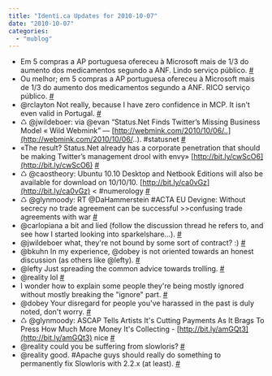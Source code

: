 ```yaml
---
title: "Identi.ca Updates for 2010-10-07"
date: "2010-10-07"
categories: 
  - "mublog"
---
```


- Em 5 compras a AP portuguesa ofereceu à Microsoft mais de 1/3 do aumento dos medicamentos segundo a ANF. Lindo serviço público. [#](http://identi.ca/notice/54597409)
- Ou melhor; em 5 compras a AP portuguesa ofereceu à Microsoft mais de 1/3 do aumento dos medicamentos segundo a ANF. RICO serviço público. [#](http://identi.ca/notice/54597492)
- @rclayton Not really, because I have zero confidence in MCP. It isn't even valid in Portugal. [#](http://identi.ca/notice/54677715)
- ♺ @jwildeboer: via @evan “Status.Net Finds Twitter’s Missing Business Model « Wild Webmink” — [http://webmink.com/2010/10/06/..](http://webmink.com/2010/10/06/..). #statusnet [#](http://identi.ca/notice/54683423)
- «The result? Status.Net already has a corporate penetration that should be making Twitter’s management drool with envy» [http://bit.ly/cwScO6](http://bit.ly/cwScO6) [#](http://identi.ca/notice/54683733)
- ♺ @caostheory: Ubuntu 10.10 Desktop and Netbook Editions will also be available for download on 10/10/10. [http://bit.ly/ca0vGz](http://bit.ly/ca0vGz) < #numerology [#](http://identi.ca/notice/54694184)
- ♺ @glynmoody: RT @DaHammerstein #ACTA EU Devigne: Without secrecy no trade agreement can be successful >>confusing trade agreements with war [#](http://identi.ca/notice/54711414)
- @carlopiana a bit and lied (follow the discussion thread he refers to, and see how I started looking into sparkelshare...). [#](http://identi.ca/notice/54715502)
- @jwildeboer what, they're not bound by some sort of contract? :) [#](http://identi.ca/notice/54715579)
- @bkuhn In my experience, @dobey is not oriented towards an honest discussion (as others like @lefty). [#](http://identi.ca/notice/54716380)
- @lefty Just spreading the common advice towards trolling. [#](http://identi.ca/notice/54724475)
- @reality lol [#](http://identi.ca/notice/54725370)
- I wonder how to explain some people they're being mostly ignored without mostly breaking the "ignore" part. [#](http://identi.ca/notice/54750822)
- @dobey Your disregard for people you've harassed in the past is duly noted, don't worry. [#](http://identi.ca/notice/54752696)
- ♺ @glynmoody: ASCAP Tells Artists It's Cutting Payments As It Brags To Press How Much More Money It's Collecting - [http://bit.ly/amGQt3](http://bit.ly/amGQt3) nice [#](http://identi.ca/notice/54780746)
- @reality could you be suffering from slowloris? [#](http://identi.ca/notice/54780877)
- @reality good. #Apache guys should really do something to permanently fix Slowloris with 2.2.x (at least). [#](http://identi.ca/notice/54782010)
